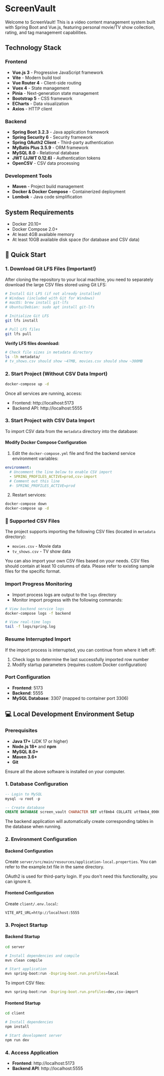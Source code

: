 # ScreenVault

Welcome to ScreenVault! This is a video content management system built with Spring Boot and Vue.js, featuring personal movie/TV show collection, rating, and tag management capabilities.

## Technology Stack

### Frontend
- **Vue.js 3** - Progressive JavaScript framework
- **Vite** - Modern build tool
- **Vue Router 4** - Client-side routing
- **Vuex 4** - State management
- **Pinia** - Next-generation state management
- **Bootstrap 5** - CSS framework
- **ECharts** - Data visualization
- **Axios** - HTTP client

### Backend
- **Spring Boot 3.2.3** - Java application framework
- **Spring Security 6** - Security framework
- **Spring OAuth2 Client** - Third-party authentication
- **MyBatis Plus 3.5.9** - ORM framework
- **MySQL 8.0** - Relational database
- **JWT (JJWT 0.12.6)** - Authentication tokens
- **OpenCSV** - CSV data processing

### Development Tools
- **Maven** - Project build management
- **Docker & Docker Compose** - Containerized deployment
- **Lombok** - Java code simplification

## System Requirements

- Docker 20.10+
- Docker Compose 2.0+
- At least 4GB available memory
- At least 10GB available disk space (for database and CSV data)

## 🚀 Quick Start

### 1. Download Git LFS Files (Important!)

After cloning the repository to your local machine, you need to separately download the large CSV files stored using Git LFS:

```bash
# Install Git LFS (if not already installed)
# Windows (included with Git for Windows)
# macOS: brew install git-lfs
# Ubuntu/Debian: sudo apt install git-lfs

# Initialize Git LFS
git lfs install

# Pull LFS files
git lfs pull
```

**Verify LFS files download:**
```bash
# Check file sizes in metadata directory
ls -lh metadata/
# tv_shows.csv should show ~47MB, movies.csv should show ~300MB
```

### 2. Start Project (Without CSV Data Import)

```bash
docker-compose up -d
```

Once all services are running, access:
- Frontend: http://localhost:5173
- Backend API: http://localhost:5555

### 3. Start Project with CSV Data Import

To import CSV data from the `metadata` directory into the database:

#### Modify Docker Compose Configuration

1. Edit the `docker-compose.yml` file and find the backend service environment variables:

```yaml
environment:
  # Uncomment the line below to enable CSV import
  - SPRING_PROFILES_ACTIVE=prod,csv-import
  # Comment out this line
  #- SPRING_PROFILES_ACTIVE=prod
```

2. Restart services:

```bash
docker-compose down
docker-compose up -d
```

### 📁 Supported CSV Files

The project supports importing the following CSV files (located in `metadata` directory):
- `movies.csv` - Movie data
- `tv_shows.csv` - TV show data

You can also import your own CSV files based on your needs. CSV files should contain at least 10 columns of data. Please refer to existing sample files for the specific format.

### Import Progress Monitoring

- Import process logs are output to the `logs` directory
- Monitor import progress with the following commands:

```bash
# View backend service logs
docker-compose logs -f backend

# View real-time logs
tail -f logs/spring.log
```

### Resume Interrupted Import

If the import process is interrupted, you can continue from where it left off:

1. Check logs to determine the last successfully imported row number
2. Modify startup parameters (requires custom Docker configuration)

### Port Configuration

- **Frontend**: 5173
- **Backend**: 5555  
- **MySQL Database**: 3307 (mapped to container port 3306)

## 💻 Local Development Environment Setup

### Prerequisites
- **Java 17+** (JDK 17 or higher)
- **Node.js 18+** and **npm**
- **MySQL 8.0+**
- **Maven 3.6+**
- **Git**

Ensure all the above software is installed on your computer.

### 1. Database Configuration

```sql
-- Login to MySQL
mysql -u root -p

-- Create database
CREATE DATABASE screen_vault CHARACTER SET utf8mb4 COLLATE utf8mb4_0900_ai_ci;
```

The backend application will automatically create corresponding tables in the database when running.

### 2. Environment Configuration

#### Backend Configuration
Create `server/src/main/resources/application-local.properties`. You can refer to the example.txt file in the same directory.

OAuth2 is used for third-party login. If you don't need this functionality, you can ignore it.

#### Frontend Configuration
Create `client/.env.local`:
```env
VITE_API_URL=http://localhost:5555
```

### 3. Project Startup

#### Backend Startup
```bash
cd server

# Install dependencies and compile
mvn clean compile

# Start application
mvn spring-boot:run -Dspring-boot.run.profiles=local
```

To import CSV files:
```bash
mvn spring-boot:run -Dspring-boot.run.profiles=dev,csv-import
```

#### Frontend Startup
```bash
cd client

# Install dependencies
npm install

# Start development server
npm run dev
```

### 4. Access Application
- **Frontend**: http://localhost:5173
- **Backend API**: http://localhost:5555